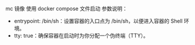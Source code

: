 mc 镜像 使用 docker compose 文件启动
参数说明：
- entrypoint: /bin/sh：设置容器的入口点为 /bin/sh，以便进入容器的 Shell 环境。
- tty: true：确保容器在启动时为你分配一个伪终端（TTY）。